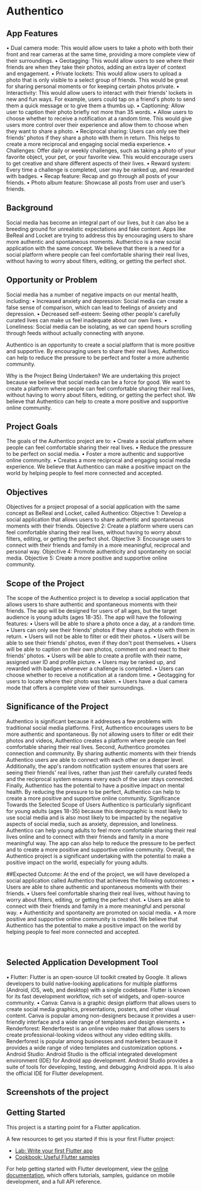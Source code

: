 # Authentico

## App Features
•	Dual camera mode: This would allow users to take a photo with both their front and rear cameras at the same time, providing a more complete view of their surroundings.
•	Geotagging: This would allow users to see where their friends are when they take their photos, adding an extra layer of context and engagement.
•	Private lockets: This would allow users to upload a photo that is only visible to a select group of friends. This would be great for sharing personal moments or for keeping certain photos private.
•	Interactivity: This would allow users to interact with their friends' lockets in new and fun ways. For example, users could tap on a friend's photo to send them a quick message or to give them a thumbs up.
•	Captioning: Allow user to caption their photo briefly not more than 35 words.
•	Allow users to choose whether to receive a notification at a random time. This would give users more control over their experience and allow them to choose when they want to share a photo.
•	Reciprocal sharing: Users can only see their friends' photos if they share a photo with them in return. This helps to create a more reciprocal and engaging social media experience.
•	Challenges: Offer daily or weekly challenges, such as taking a photo of your favorite object, your pet, or your favorite view. This would encourage users to get creative and share different aspects of their lives.
•	Reward system: Every time a challenge is completed, user may be ranked up, and rewarded with badges.
•	Recap feature: Recap and go through all posts of your friends.
•	Photo album feature: Showcase all posts from user and user’s friends.

## Background
Social media has become an integral part of our lives, but it can also be a breeding ground for unrealistic expectations and fake content. Apps like BeReal and Locket are trying to address this by encouraging users to share more authentic and spontaneous moments.
Authentico is a new social application with the same concept. We believe that there is a need for a social platform where people can feel comfortable sharing their real lives, without having to worry about filters, editing, or getting the perfect shot.

## Opportunity or Problem
Social media has a number of negative impacts on our mental health, including:
•	Increased anxiety and depression: Social media can create a false sense of comparison, which can lead to feelings of anxiety and depression.
•	Decreased self-esteem: Seeing other people's carefully curated lives can make us feel inadequate about our own lives.
•	Loneliness: Social media can be isolating, as we can spend hours scrolling through feeds without actually connecting with anyone.

Authentico is an opportunity to create a social platform that is more positive and supportive. By encouraging users to share their real lives, Authentico can help to reduce the pressure to be perfect and foster a more authentic community.

Why is the Project Being Undertaken?
We are undertaking this project because we believe that social media can be a force for good. We want to create a platform where people can feel comfortable sharing their real lives, without having to worry about filters, editing, or getting the perfect shot. We believe that Authentico can help to create a more positive and supportive online community.

## Project Goals
The goals of the Authentico project are to:
•	Create a social platform where people can feel comfortable sharing their real lives.
•	Reduce the pressure to be perfect on social media.
•	Foster a more authentic and supportive online community. 
•	Creates a more reciprocal and engaging social media experience.
We believe that Authentico can make a positive impact on the world by helping people to feel more connected and accepted.

## Objectives
Objectives for a project proposal of a social application with the same concept as BeReal and Locket, called Authentico:
Objective 1: Develop a social application that allows users to share authentic and spontaneous moments with their friends.
Objective 2: Create a platform where users can feel comfortable sharing their real lives, without having to worry about filters, editing, or getting the perfect shot.
Objective 3: Encourage users to connect with their friends and family in a more meaningful, reciprocal and personal way.
Objective 4: Promote authenticity and spontaneity on social media.
Objective 5: Create a more positive and supportive online community.
 
## Scope of the Project
The scope of the Authentico project is to develop a social application that allows users to share authentic and spontaneous moments with their friends. The app will be designed for users of all ages, but the target audience is young adults (ages 18-35).
The app will have the following features:
•	Users will be able to share a photo once a day, at a random time.
•	Users can only see their friends' photos if they share a photo with them in return.
•	Users will not be able to filter or edit their photos.
•	Users will be able to see their friends' photos, even if they don't post themselves.
•	Users will be able to caption on their own photos, comment on and react to their friends' photos.
•	Users will be able to create a profile with their name, assigned user ID and profile picture.
•	Users may be ranked up, and rewarded with badges whenever a challenge is completed.
•	Users can choose whether to receive a notification at a random time. 
•	Geotagging for users to locate where their photo was taken.
•	Users have a dual camera mode that offers a complete view of their surroundings.

## Significance of the Project
Authentico is significant because it addresses a few problems with traditional social media platforms. First, Authentico encourages users to be more authentic and spontaneous. By not allowing users to filter or edit their photos and videos, Authentico creates a platform where people can feel comfortable sharing their real lives.
Second, Authentico promotes connection and community. By sharing authentic moments with their friends Authentico users are able to connect with each other on a deeper level. Additionally, the app's random notification system ensures that users are seeing their friends' real lives, rather than just their carefully curated feeds and the reciprocal system ensures every each of the user stays connected.
Finally, Authentico has the potential to have a positive impact on mental health. By reducing the pressure to be perfect, Authentico can help to create a more positive and supportive online community.
Significance Towards the Selected Scope of Users
Authentico is particularly significant for young adults (ages 18-35) because this demographic is most likely to use social media and is also most likely to be impacted by the negative aspects of social media, such as anxiety, depression, and loneliness.
Authentico can help young adults to feel more comfortable sharing their real lives online and to connect with their friends and family in a more meaningful way. The app can also help to reduce the pressure to be perfect and to create a more positive and supportive online community.
Overall, the Authentico project is a significant undertaking with the potential to make a positive impact on the world, especially for young adults.

##Expected Outcome:
At the end of the project, we will have developed a social application called Authentico that achieves the following outcomes:
•	Users are able to share authentic and spontaneous moments with their friends.
•	Users feel comfortable sharing their real lives, without having to worry about filters, editing, or getting the perfect shot.
•	Users are able to connect with their friends and family in a more meaningful and personal way.
•	Authenticity and spontaneity are promoted on social media.
•	A more positive and supportive online community is created.
We believe that Authentico has the potential to make a positive impact on the world by helping people to feel more connected and accepted.

 
## Selected Application Development Tool
•	Flutter: Flutter is an open-source UI toolkit created by Google. It allows developers to build native-looking applications for multiple platforms (Android, iOS, web, and desktop) with a single codebase. Flutter is known for its fast development workflow, rich set of widgets, and open-source community.
•	Canva: Canva is a graphic design platform that allows users to create social media graphics, presentations, posters, and other visual content. Canva is popular among non-designers because it provides a user-friendly interface and a wide range of templates and design elements.
•	Renderforest: Renderforest is an online video maker that allows users to create professional-looking videos without any video editing skills. Renderforest is popular among businesses and marketers because it provides a wide range of video templates and customization options.
•	Android Studio: Android Studio is the official integrated development environment (IDE) for Android app development. Android Studio provides a suite of tools for developing, testing, and debugging Android apps. It is also the official IDE for Flutter development.

## Screenshots of the project


## Getting Started

This project is a starting point for a Flutter application.

A few resources to get you started if this is your first Flutter project:

- [Lab: Write your first Flutter app](https://docs.flutter.dev/get-started/codelab)
- [Cookbook: Useful Flutter samples](https://docs.flutter.dev/cookbook)

For help getting started with Flutter development, view the
[online documentation](https://docs.flutter.dev/), which offers tutorials,
samples, guidance on mobile development, and a full API reference.
